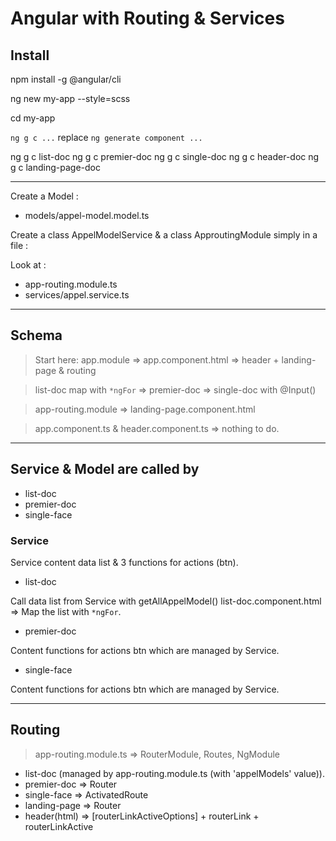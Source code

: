 # Angular with Routing & Services

## Install

npm install -g @angular/cli

ng new my-app --style=scss

cd my-app

`ng g c ...` replace `ng generate component ...`

ng g c list-doc
ng g c premier-doc
ng g c single-doc
ng g c header-doc
ng g c landing-page-doc

---

Create a Model :

- models/appel-model.model.ts

Create a class AppelModelService & a class ApproutingModule simply in a file :

Look at :

- app-routing.module.ts
- services/appel.service.ts

---

## Schema

> Start here: app.module => app.component.html => header + landing-page & routing

> list-doc map with `*ngFor` => premier-doc => single-doc with @Input()

> app-routing.module => landing-page.component.html

> app.component.ts & header.component.ts => nothing to do.

---

## Service & Model are called by

- list-doc
- premier-doc
- single-face

### Service

Service content data list & 3 functions for actions (btn).

- list-doc

Call data list from Service with getAllAppelModel()
list-doc.component.html => Map the list with `*ngFor`.

- premier-doc

Content functions for actions btn which are managed by Service.

- single-face

Content functions for actions btn which are managed by Service.

---

## Routing 

> app-routing.module.ts => RouterModule, Routes, NgModule

- list-doc (managed by app-routing.module.ts (with 'appelModels' value)).
- premier-doc => Router
- single-face => ActivatedRoute
- landing-page => Router
- header(html) => [routerLinkActiveOptions] + routerLink + routerLinkActive